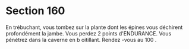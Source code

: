 # Section 160

En trébuchant, vous tombez sur la plante dont les épines vous
déchirent profondément la jambe. Vous perdez 2 points
d'ENDURANCE.  Vous pénétrez dans la caverne en b oitillant.
Rendez -vous au 100 .